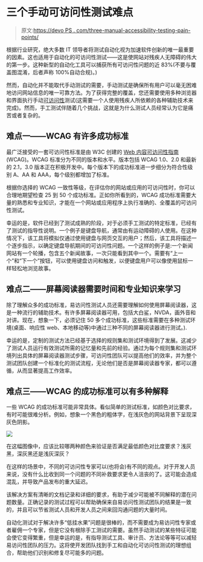 # 三个手动可访问性测试难点

> 原文:[https://devo PS . com/three-manual-accessibility-testing-pain-points/](https://devops.com/three-manual-accessibility-testing-pain-points/)

根据行业研究，绝大多数 IT 领导者将测试自动化视为加速软件创新的唯一最重要的因素。这也适用于自动化的可访问性测试——这是使网站对残疾人无障碍的伟大的第一步。这种新型的自动化工具可以捕获所有可访问性问题的近 83%(不要与覆盖图混淆，后者声称 100%自动合规)。)

然而，自动化并不能取代手动测试的需要，手动测试是确保所有用户可以毫无困难地访问网站信息的唯一可靠方法。为了获得完整的覆盖，您还需要使用多种浏览器和界面执行手动[可访问性](https://devops.com/?s=accessibility)测试(这需要一个人使用残疾人所依赖的各种辅助技术来完成)。然而，手工测试伴随着几个挑战，这就是为什么测试人员经常认为它是痛苦或者复杂的。

## 难点一——WCAG 有许多成功标准

最广泛接受的一套可访问性标准是由 W3C 创建的 [Web 内容可访问性指南](https://www.w3.org/WAI/standards-guidelines/wcag/) (WCAG)。WCAG 标准分为不同的版本和水平。版本包括 WCAG 1.0、2.0 和最新的 2.1，3.0 版本正在积极开发中。每个版本下的成功标准进一步细分为符合性级别 A、AA 和 AAA，每个级别都增加了标准。

根据你选择的 WCAG 一致性等级，在评估你的网站或应用的可访问性时，你可以合理地期望检查 25 到 50 个成功标准。正如你所看到的，WCAG 成功标准需要大量的熟悉和专业知识，才能在一个网站或应用程序上执行准确的、全覆盖的可访问性测试。

幸运的是，软件已经到了测试成熟的阶段，对于必须手工测试的特定标准，已经有了测试的指导性说明。一个例子是键盘导航，通常由有运动障碍的人使用。在这种情况下，该工具将模拟仅通过使用键盘与网页交互的用户；然后，该工具将描述一个逐步指示，以确定键盘导航期间的可访问性问题。一个这样的例子是:一个新闻网站有一个轮播，包含五个新闻故事，一次只能看到其中一个。需要有“上一个”和“下一个”按钮，可以使用键盘访问和触发，以便键盘用户可以像使用鼠标一样轻松地浏览故事。

## 难点二——屏幕阅读器需要时间和专业知识来学习

除了理解众多的成功标准，易访问性测试人员还需要理解如何使用屏幕阅读器，这是一种流行的辅助技术。有许多屏幕阅读器可用，包括大白鲨，NVDA，画外音和对讲。现在，想象一下，必须记住 50 多个成功标准，这些标准需要在多种测试环境(桌面、响应性 web、本地移动等)中通过三种不同的屏幕阅读器进行测试。).

幸运的是，定制的测试方法已经基于选择的规则集和测试环境得到了发展。这减少了测试人员运行有效测试所需的记忆量和先前的经验。通过为每个规则集和测试环境列出具体的屏幕阅读器测试步骤，可访问性团队可以提高他们的效率，并为整个测试团队创建一个标准化的测试流程，无论他们是否是屏幕阅读器专家，都可以遵循，从而显著提高工作效率。

## 难点三——WCAG 的成功标准可以有多种解释

一些 WCAG 的成功标准可能非常具体。看似简单的测试标准，如颜色对比要求，有时可能很难分析。例如，想象一个黑色的粗体字，在浅灰色的网站背景下呈现深灰色阴影。

![](../Images/a26d6e5f52f52ce321bc44fb94adc1de.png)

在这幅图像中，应该比较哪两种颜色来验证是否满足最低颜色对比度要求？浅灰黑，深灰黑还是浅灰深灰？

在这样的场景中，不同的可访问性专家可以(也将会)有不同的观点。对于开发人员来说，没有什么比收到同一个问题的不同补救要求更令人沮丧的了。这可能会造成混乱，并导致产品发布的重大延迟。

该解决方案有清晰的文档记录和详细的要求，有助于减少可能被不同解释的潜在问题数量。正确记录的测试过程可以帮助确保来自易访问性测试团队的结果是一致的，并且可以节省测试人员和开发人员之间来回沟通问题的大量时间。

自动化测试对于解决许多“低挂水果”问题是很棒的，而不需要成为易访问性专家或者雇佣一个专家，但是它没有根除手工测试的需要。虽然手动测试的某些特征可能会使它变得繁重，但是幸运的是，有指导测试工具、审计员、方法论等等可以减轻易访问性团队的压力。这将使开发团队找到手工和自动化可访问性测试的理想组合，帮助他们识别和修复尽可能多的问题。